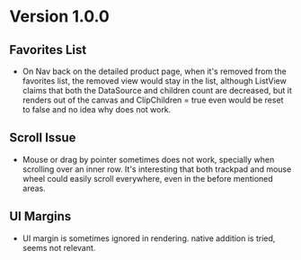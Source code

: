 # Version 1.0.0
## Favorites List
- On Nav back on the detailed product page, when it's removed from the favorites list, the removed view would stay in the list, although ListView claims that both the DataSource and children count are decreased, but it renders out of the canvas and ClipChildren = true even would be reset to false and no idea why does not work.

## Scroll Issue
- Mouse or drag by pointer sometimes does not work, specially when scrolling over an inner row. It's interesting that both trackpad and mouse wheel could easily scroll everywhere, even in the before mentioned areas.

## UI Margins
- UI margin is sometimes ignored in rendering. native addition is tried, seems not relevant.
